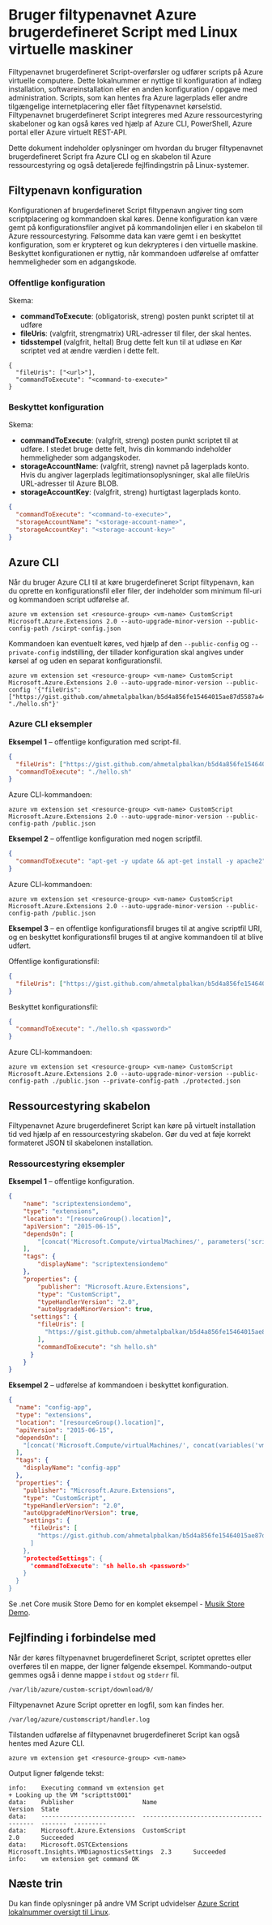 <properties
   pageTitle="Brugerdefinerede scripts på Linux FOS | Microsoft Azure"
   description="Automatisere Linux VM konfigurationsopgaver ved hjælp af filtypenavnet brugerdefineret Script"
   services="virtual-machines-linux"
   documentationCenter=""
   authors="neilpeterson"
   manager="timlt"
   editor=""
   tags="azure-resource-manager"/>

<tags
   ms.service="virtual-machines-linux"
   ms.devlang="na"
   ms.topic="article"
   ms.tgt_pltfrm="vm-linux"
   ms.workload="infrastructure-services"
   ms.date="09/22/2016"
   ms.author="nepeters"/>

# <a name="using-the-azure-custom-script-extension-with-linux-virtual-machines"></a>Bruger filtypenavnet Azure brugerdefineret Script med Linux virtuelle maskiner

Filtypenavnet brugerdefineret Script-overførsler og udfører scripts på Azure virtuelle computere. Dette lokalnummer er nyttige til konfiguration af indlæg installation, softwareinstallation eller en anden konfiguration / opgave med administration. Scripts, som kan hentes fra Azure lagerplads eller andre tilgængelige internetplacering eller fået filtypenavnet kørselstid. Filtypenavnet brugerdefineret Script integreres med Azure ressourcestyring skabeloner og kan også køres ved hjælp af Azure CLI, PowerShell, Azure portal eller Azure virtuelt REST-API.

Dette dokument indeholder oplysninger om hvordan du bruger filtypenavnet brugerdefineret Script fra Azure CLI og en skabelon til Azure ressourcestyring og også detaljerede fejlfindingstrin på Linux-systemer.

## <a name="extension-configuration"></a>Filtypenavn konfiguration

Konfigurationen af brugerdefineret Script filtypenavn angiver ting som scriptplacering og kommandoen skal køres. Denne konfiguration kan være gemt på konfigurationsfiler angivet på kommandolinjen eller i en skabelon til Azure ressourcestyring. Følsomme data kan være gemt i en beskyttet konfiguration, som er krypteret og kun dekrypteres i den virtuelle maskine. Beskyttet konfigurationen er nyttig, når kommandoen udførelse af omfatter hemmeligheder som en adgangskode.

### <a name="public-configuration"></a>Offentlige konfiguration

Skema:

- **commandToExecute**: (obligatorisk, streng) posten punkt scriptet til at udføre
- **fileUris**: (valgfrit, strengmatrix) URL-adresser til filer, der skal hentes.
- **tidsstempel** (valgfrit, heltal) Brug dette felt kun til at udløse en Kør scriptet ved at ændre værdien i dette felt.

```none
{
  "fileUris": ["<url>"],
  "commandToExecute": "<command-to-execute>"
}
```

### <a name="protected-configuration"></a>Beskyttet konfiguration

Skema:

- **commandToExecute**: (valgfrit, streng) posten punkt scriptet til at udføre. I stedet bruge dette felt, hvis din kommando indeholder hemmeligheder som adgangskoder.
- **storageAccountName**: (valgfrit, streng) navnet på lagerplads konto. Hvis du angiver lagerplads legitimationsoplysninger, skal alle fileUris URL-adresser til Azure BLOB.
- **storageAccountKey**: (valgfrit, streng) hurtigtast lagerplads konto.


```json
{
  "commandToExecute": "<command-to-execute>",
  "storageAccountName": "<storage-account-name>",
  "storageAccountKey": "<storage-account-key>"
}
```

## <a name="azure-cli"></a>Azure CLI

Når du bruger Azure CLI til at køre brugerdefineret Script filtypenavn, kan du oprette en konfigurationsfil eller filer, der indeholder som minimum fil-uri og kommandoen script udførelse af.

```none
azure vm extension set <resource-group> <vm-name> CustomScript Microsoft.Azure.Extensions 2.0 --auto-upgrade-minor-version --public-config-path /scirpt-config.json
```

Kommandoen kan eventuelt køres, ved hjælp af den `--public-config` og `--private-config` indstilling, der tillader konfiguration skal angives under kørsel af og uden en separat konfigurationsfil.

```none
azure vm extension set <resource-group> <vm-name> CustomScript Microsoft.Azure.Extensions 2.0 --auto-upgrade-minor-version --public-config '{"fileUris": ["https://gist.github.com/ahmetalpbalkan/b5d4a856fe15464015ae87d5587a4439/raw/466f5c30507c990a4d5a2f5c79f901fa89a80841/hello.sh"],"commandToExecute": "./hello.sh"}'
```

### <a name="azure-cli-examples"></a>Azure CLI eksempler

**Eksempel 1** – offentlige konfiguration med script-fil.

```json
{
  "fileUris": ["https://gist.github.com/ahmetalpbalkan/b5d4a856fe15464015ae87d5587a4439/raw/466f5c30507c990a4d5a2f5c79f901fa89a80841/hello.sh"],
  "commandToExecute": "./hello.sh"
}
```

Azure CLI-kommandoen:

```none
azure vm extension set <resource-group> <vm-name> CustomScript Microsoft.Azure.Extensions 2.0 --auto-upgrade-minor-version --public-config-path /public.json
```

**Eksempel 2** – offentlige konfiguration med nogen scriptfil.

```json
{
  "commandToExecute": "apt-get -y update && apt-get install -y apache2"
}
```

Azure CLI-kommandoen:

```none
azure vm extension set <resource-group> <vm-name> CustomScript Microsoft.Azure.Extensions 2.0 --auto-upgrade-minor-version --public-config-path /public.json
```

**Eksempel 3** – en offentlige konfigurationsfil bruges til at angive scriptfil URI, og en beskyttet konfigurationsfil bruges til at angive kommandoen til at blive udført.

Offentlige konfigurationsfil:

```json
{
  "fileUris": ["https://gist.github.com/ahmetalpbalkan/b5d4a856fe15464015ae87d5587a4439/raw/466f5c30507c990a4d5a2f5c79f901fa89a80841/hello.sh"],
}
```

Beskyttet konfigurationsfil:  

```json
{
  "commandToExecute": "./hello.sh <password>"
}
```

Azure CLI-kommandoen:

```none
azure vm extension set <resource-group> <vm-name> CustomScript Microsoft.Azure.Extensions 2.0 --auto-upgrade-minor-version --public-config-path ./public.json --private-config-path ./protected.json
```

## <a name="resource-manager-template"></a>Ressourcestyring skabelon

Filtypenavnet Azure brugerdefineret Script kan køre på virtuelt installation tid ved hjælp af en ressourcestyring skabelon. Gør du ved at føje korrekt formateret JSON til skabelonen installation.

### <a name="resource-manager-examples"></a>Ressourcestyring eksempler

**Eksempel 1** – offentlige konfiguration.

```json
{
    "name": "scriptextensiondemo",
    "type": "extensions",
    "location": "[resourceGroup().location]",
    "apiVersion": "2015-06-15",
    "dependsOn": [
        "[concat('Microsoft.Compute/virtualMachines/', parameters('scriptextensiondemoName'))]"
    ],
    "tags": {
        "displayName": "scriptextensiondemo"
    },
    "properties": {
        "publisher": "Microsoft.Azure.Extensions",
        "type": "CustomScript",
        "typeHandlerVersion": "2.0",
        "autoUpgradeMinorVersion": true,
      "settings": {
        "fileUris": [
          "https://gist.github.com/ahmetalpbalkan/b5d4a856fe15464015ae87d5587a4439/raw/466f5c30507c990a4d5a2f5c79f901fa89a80841/hello.sh"
        ],
        "commandToExecute": "sh hello.sh"
      }
    }
}
```

**Eksempel 2** – udførelse af kommandoen i beskyttet konfiguration.

```json
{
  "name": "config-app",
  "type": "extensions",
  "location": "[resourceGroup().location]",
  "apiVersion": "2015-06-15",
  "dependsOn": [
    "[concat('Microsoft.Compute/virtualMachines/', concat(variables('vmName'),copyindex()))]"
  ],
  "tags": {
    "displayName": "config-app"
  },
  "properties": {
    "publisher": "Microsoft.Azure.Extensions",
    "type": "CustomScript",
    "typeHandlerVersion": "2.0",
    "autoUpgradeMinorVersion": true,
    "settings": {
      "fileUris": [
        "https://gist.github.com/ahmetalpbalkan/b5d4a856fe15464015ae87d5587a4439/raw/466f5c30507c990a4d5a2f5c79f901fa89a80841/hello.sh
      ]              
    },
    "protectedSettings": {
      "commandToExecute": "sh hello.sh <password>"
    }
  }
}
```

Se .net Core musik Store Demo for en komplet eksempel - [Musik Store Demo](https://github.com/neilpeterson/nepeters-azure-templates/tree/master/dotnet-core-music-linux-vm-sql-db).

## <a name="troubleshooting"></a>Fejlfinding i forbindelse med

Når der køres filtypenavnet brugerdefineret Script, scriptet oprettes eller overføres til en mappe, der ligner følgende eksempel. Kommando-output gemmes også i denne mappe i `stdout` og `stderr` fil.

```none
/var/lib/azure/custom-script/download/0/
```

Filtypenavnet Azure Script opretter en logfil, som kan findes her.

```none
/var/log/azure/customscript/handler.log
```

Tilstanden udførelse af filtypenavnet brugerdefineret Script kan også hentes med Azure CLI.

```none
azure vm extension get <resource-group> <vm-name>
```

Output ligner følgende tekst:

```none
info:    Executing command vm extension get
+ Looking up the VM "scripttst001"
data:    Publisher                   Name                                      Version  State
data:    --------------------------  ----------------------------------------  -------  ---------
data:    Microsoft.Azure.Extensions  CustomScript                              2.0      Succeeded
data:    Microsoft.OSTCExtensions    Microsoft.Insights.VMDiagnosticsSettings  2.3      Succeeded
info:    vm extension get command OK
```

## <a name="next-steps"></a>Næste trin

Du kan finde oplysninger på andre VM Script udvidelser [Azure Script lokalnummer oversigt til Linux](./virtual-machines-linux-extensions-features.md).